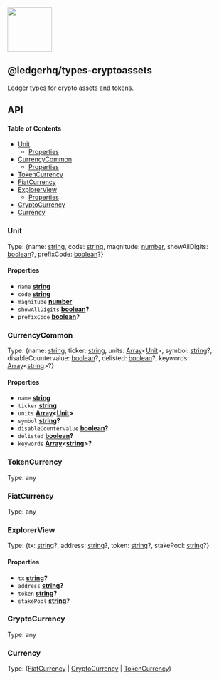 <img src="https://user-images.githubusercontent.com/4631227/191834116-59cf590e-25cc-4956-ae5c-812ea464f324.png" height="100" />

## @ledgerhq/types-cryptoassets

Ledger types for crypto assets and tokens.

## API

<!-- Generated by documentation.js. Update this documentation by updating the source code. -->

#### Table of Contents

*   [Unit](#unit)
    *   [Properties](#properties)
*   [CurrencyCommon](#currencycommon)
    *   [Properties](#properties-1)
*   [TokenCurrency](#tokencurrency)
*   [FiatCurrency](#fiatcurrency)
*   [ExplorerView](#explorerview)
    *   [Properties](#properties-2)
*   [CryptoCurrency](#cryptocurrency)
*   [Currency](#currency)

### Unit

Type: {name: [string](https://developer.mozilla.org/docs/Web/JavaScript/Reference/Global_Objects/String), code: [string](https://developer.mozilla.org/docs/Web/JavaScript/Reference/Global_Objects/String), magnitude: [number](https://developer.mozilla.org/docs/Web/JavaScript/Reference/Global_Objects/Number), showAllDigits: [boolean](https://developer.mozilla.org/docs/Web/JavaScript/Reference/Global_Objects/Boolean)?, prefixCode: [boolean](https://developer.mozilla.org/docs/Web/JavaScript/Reference/Global_Objects/Boolean)?}

#### Properties

*   `name` **[string](https://developer.mozilla.org/docs/Web/JavaScript/Reference/Global_Objects/String)** 
*   `code` **[string](https://developer.mozilla.org/docs/Web/JavaScript/Reference/Global_Objects/String)** 
*   `magnitude` **[number](https://developer.mozilla.org/docs/Web/JavaScript/Reference/Global_Objects/Number)** 
*   `showAllDigits` **[boolean](https://developer.mozilla.org/docs/Web/JavaScript/Reference/Global_Objects/Boolean)?** 
*   `prefixCode` **[boolean](https://developer.mozilla.org/docs/Web/JavaScript/Reference/Global_Objects/Boolean)?** 

### CurrencyCommon

Type: {name: [string](https://developer.mozilla.org/docs/Web/JavaScript/Reference/Global_Objects/String), ticker: [string](https://developer.mozilla.org/docs/Web/JavaScript/Reference/Global_Objects/String), units: [Array](https://developer.mozilla.org/docs/Web/JavaScript/Reference/Global_Objects/Array)<[Unit](#unit)>, symbol: [string](https://developer.mozilla.org/docs/Web/JavaScript/Reference/Global_Objects/String)?, disableCountervalue: [boolean](https://developer.mozilla.org/docs/Web/JavaScript/Reference/Global_Objects/Boolean)?, delisted: [boolean](https://developer.mozilla.org/docs/Web/JavaScript/Reference/Global_Objects/Boolean)?, keywords: [Array](https://developer.mozilla.org/docs/Web/JavaScript/Reference/Global_Objects/Array)<[string](https://developer.mozilla.org/docs/Web/JavaScript/Reference/Global_Objects/String)>?}

#### Properties

*   `name` **[string](https://developer.mozilla.org/docs/Web/JavaScript/Reference/Global_Objects/String)** 
*   `ticker` **[string](https://developer.mozilla.org/docs/Web/JavaScript/Reference/Global_Objects/String)** 
*   `units` **[Array](https://developer.mozilla.org/docs/Web/JavaScript/Reference/Global_Objects/Array)<[Unit](#unit)>** 
*   `symbol` **[string](https://developer.mozilla.org/docs/Web/JavaScript/Reference/Global_Objects/String)?** 
*   `disableCountervalue` **[boolean](https://developer.mozilla.org/docs/Web/JavaScript/Reference/Global_Objects/Boolean)?** 
*   `delisted` **[boolean](https://developer.mozilla.org/docs/Web/JavaScript/Reference/Global_Objects/Boolean)?** 
*   `keywords` **[Array](https://developer.mozilla.org/docs/Web/JavaScript/Reference/Global_Objects/Array)<[string](https://developer.mozilla.org/docs/Web/JavaScript/Reference/Global_Objects/String)>?** 

### TokenCurrency

Type: any

### FiatCurrency

Type: any

### ExplorerView

Type: {tx: [string](https://developer.mozilla.org/docs/Web/JavaScript/Reference/Global_Objects/String)?, address: [string](https://developer.mozilla.org/docs/Web/JavaScript/Reference/Global_Objects/String)?, token: [string](https://developer.mozilla.org/docs/Web/JavaScript/Reference/Global_Objects/String)?, stakePool: [string](https://developer.mozilla.org/docs/Web/JavaScript/Reference/Global_Objects/String)?}

#### Properties

*   `tx` **[string](https://developer.mozilla.org/docs/Web/JavaScript/Reference/Global_Objects/String)?** 
*   `address` **[string](https://developer.mozilla.org/docs/Web/JavaScript/Reference/Global_Objects/String)?** 
*   `token` **[string](https://developer.mozilla.org/docs/Web/JavaScript/Reference/Global_Objects/String)?** 
*   `stakePool` **[string](https://developer.mozilla.org/docs/Web/JavaScript/Reference/Global_Objects/String)?** 

### CryptoCurrency

Type: any

### Currency

Type: ([FiatCurrency](#fiatcurrency) | [CryptoCurrency](#cryptocurrency) | [TokenCurrency](#tokencurrency))

